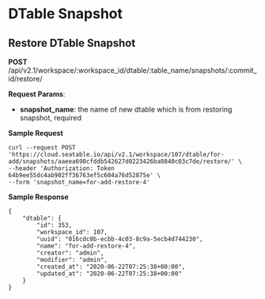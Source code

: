 # DTable Snapshot

## Restore DTable Snapshot

**POST** /api/v2.1/workspace/:workspace_id/dtable/:table_name/snapshots/:commit_id/restore/

**Request Params**:

* **snapshot_name**: the name of new dtable which is from restoring snapshot, required

**Sample Request**

```
curl --request POST 'https://cloud.seatable.io/api/v2.1/workspace/107/dtable/for-add/snapshots/aaeea690cfddb542627d0223426ba0840c03c7de/restore/' \
--header 'Authorization: Token 64b9ee55dc4ab902ff36763ef5c604a76d52875e' \
--form 'snapshot_name=for-add-restore-4'

```

**Sample Response**

```
{
    "dtable": {
        "id": 353,
        "workspace_id": 107,
        "uuid": "016cdc8b-ecbb-4c03-8c9a-5ecb4d744230",
        "name": "for-add-restore-4",
        "creator": "admin",
        "modifier": "admin",
        "created_at": "2020-06-22T07:25:38+00:00",
        "updated_at": "2020-06-22T07:25:38+00:00"
    }
}

```


